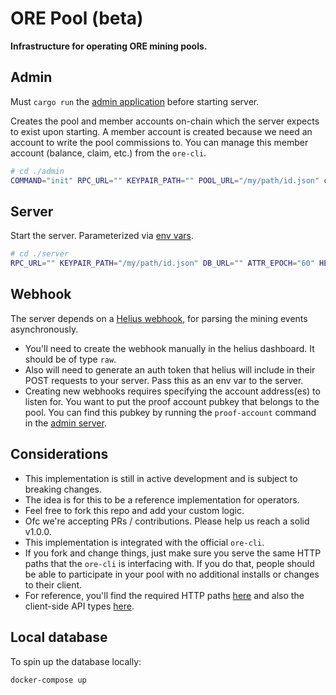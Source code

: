 # ORE Pool (beta)

**Infrastructure for operating ORE mining pools.**

## Admin
Must `cargo run` the [admin application](./admin/src/main.rs) before starting server.

Creates the pool and member accounts on-chain which the server expects to exist upon starting. A member account is created because we need an account to write the pool commissions to. You can manage this member account (balance, claim, etc.) from the `ore-cli`.
```sh
# cd ./admin
COMMAND="init" RPC_URL="" KEYPAIR_PATH="" POOL_URL="/my/path/id.json" cargo run --release
```

## Server
Start the server. Parameterized via [env vars](./server/.env.example).
```sh
# cd ./server
RPC_URL="" KEYPAIR_PATH="/my/path/id.json" DB_URL="" ATTR_EPOCH="60" HELIUS_AUTH_TOKEN="" OPERATOR_COMMISSION="" RUST_LOG=info cargo run --release
```

## Webhook
The server depends on a [Helius webhook](https://docs.helius.dev/webhooks-and-websockets/what-are-webhooks), for parsing the mining events asynchronously.
- You'll need to create the webhook manually in the helius dashboard. It should be of type `raw`.
- Also will need to generate an auth token that helius will include in their POST requests to your server. Pass this as an env var to the server.
- Creating new webhooks requires specifying the account address(es) to listen for. You want to put the proof account pubkey that belongs to the pool. You can find this pubkey by running the `proof-account` command in the [admin server](./admin/src/main.rs).

## Considerations
- This implementation is still in active development and is subject to breaking changes.
- The idea is for this to be a reference implementation for operators.
- Feel free to fork this repo and add your custom logic.
- Ofc we're accepting PRs / contributions. Please help us reach a solid v1.0.0.
- This implementation is integrated with the official `ore-cli`.
- If you fork and change things, just make sure you serve the same HTTP paths that the `ore-cli` is interfacing with. If you do that, people should be able to participate in your pool with no additional installs or changes to their client.
- For reference, you'll find the required HTTP paths [here](./server/src/contributor.rs) and also the client-side API types [here](./types/src/lib.rs).

## Local database
To spin up the database locally:
```
docker-compose up
```
